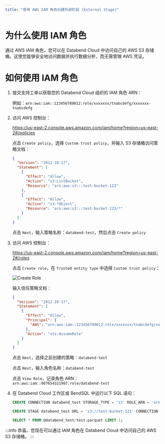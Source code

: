```yaml
---
title: "使用 AWS IAM 角色创建外部阶段 (External Stage)"
---
```


# 为什么使用 IAM 角色

通过 AWS IAM 角色，您可以在 Databend Cloud 中访问自己的 AWS S3 存储桶。这使您能够安全地访问数据并执行数据分析，而无需管理 AWS 凭证。

# 如何使用 IAM 角色

1. 提交支持工单以获取您的 Databend Cloud 组织的 IAM 角色 ARN：

   例如：`arn:aws:iam::123456789012:role/xxxxxxx/tnabcdefg/xxxxxxx-tnabcdefg`

2. 访问 AWS 控制台：

   https://us-east-2.console.aws.amazon.com/iam/home?region=us-east-2#/policies

   点击 `Create policy`，选择 `Custom trust policy`，并输入 S3 存储桶访问策略文档：

   ```json
   {
     "Version": "2012-10-17",
     "Statement": [
       {
         "Effect": "Allow",
         "Action": "s3:ListBucket",
         "Resource": "arn:aws:s3:::test-bucket-123"
       },
       {
         "Effect": "Allow",
         "Action": "s3:*Object",
         "Resource": "arn:aws:s3:::test-bucket-123/*"
       }
     ]
   }
   ```

   点击 `Next`，输入策略名称：`databend-test`，然后点击 `Create policy`

3. 访问 AWS 控制台：

   https://us-east-2.console.aws.amazon.com/iam/home?region=us-east-2#/roles

   点击 `Create role`，在 `Trusted entity type` 中选择 `Custom trust policy`：

   ![Create Role](/img/cloud/iam/create-role.png)

   输入信任策略文档：

   ```json
   {
     "Version": "2012-10-17",
     "Statement": [
       {
         "Effect": "Allow",
         "Principal": {
           "AWS": "arn:aws:iam::123456789012:role/xxxxxxx/tnabcdefg/xxxxxxx-tnabcdefg"
         },
         "Action": "sts:AssumeRole"
       }
     ]
   }
   ```

   点击 `Next`，选择之前创建的策略：`databend-test`

   点击 `Next`，输入角色名称：`databend-test`

   点击 `View Role`，记录角色 ARN：`arn:aws:iam::987654321987:role/databend-test`

4. 在 Databend Cloud 工作区或 BendSQL 中运行以下 SQL 语句：

   ```sql
   CREATE CONNECTION databend_test STORAGE_TYPE = 's3' ROLE_ARN = 'arn:aws:iam::987654321987:role/databend-test';

   CREATE STAGE databend_test URL = 's3://test-bucket-123' CONNECTION = (CONNECTION_NAME = 'databend_test');

   SELECT * FROM @databend_test/test.parquet LIMIT 1;
   ```

:::info
恭喜。您现在可以通过 IAM 角色在 Databend Cloud 中访问自己的 AWS S3 存储桶。
:::